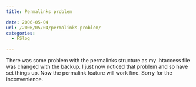 ```yaml
---
title: Permalinks problem

date: 2006-05-04
url: /2006/05/04/permalinks-problem/
categories:
  - FSlog

---
```

There was some problem with the permalinks structure as my .htaccess file was changed with the backup. I just now noticed that problem and so have set things up. Now the permalink feature will work fine. Sorry for the inconvenience.